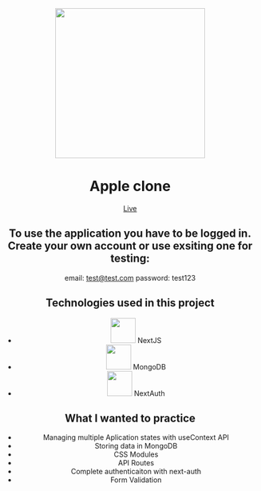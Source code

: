 <div align="center">
  <img src="https://w7.pngwing.com/pngs/80/462/png-transparent-apple-logo-business-apple-heart-computer-logo.png" width="300" />
  <h1>Apple clone</h1>

  <a href="https://zokehh-apple-clone.vercel.app/">Live</a>

  ## To use the application you have to be logged in. Create your own account or use exsiting one for testing:
  email: test@test.com
  password: test123

  ## Technologies used in this project

  <ul>
    <li><img src="https://seeklogo.com/images/N/next-js-icon-logo-EE302D5DBD-seeklogo.com.png" width="50" /> NextJS</li>
    <li><img src="https://seeklogo.com/images/M/mongodb-logo-655F7D542D-seeklogo.com.png" width="50" /> MongoDB</li>
    <li><img src="https://next-auth.js.org/img/logo/logo-sm.png" width="50" /> NextAuth</li>
  </ul>

  ## What I wanted to practice

  <ul>
    <li>Managing multiple Aplication states with useContext API</li>
    <li>Storing data in MongoDB</li>
    <li>CSS Modules</li>
    <li>API Routes</li>
    <li>Complete authenticaiton with next-auth</li>
    <li>Form Validation</li>
  </ul>
</div>
